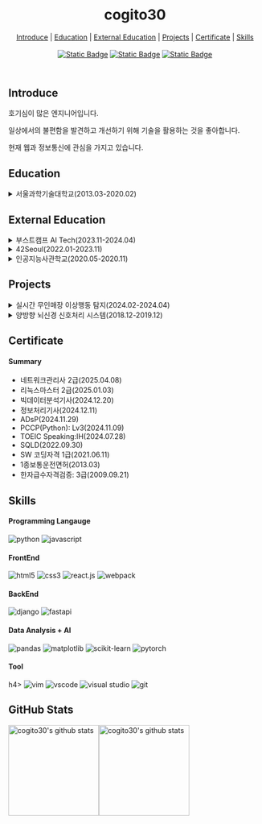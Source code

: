 <header>
  <h1 align="center">cogito30</h1>
  <div align="center">
    <a href="#intro">Introduce</a> | <a href="#education">Education</a> | 
    <a href="#external_education">External Education</a> | <a href="#projects">Projects</a> | <a href="#certificate">Certificate</a> | <a href="#skills">Skills</a>
  </div>
  <br/>
  <div align="center">
    <a href="https://cogito30.github.io/"><img alt="Static Badge" src="https://img.shields.io/badge/cogito30-%236ccad0"></a>
    <a href="https://github.com/cogito30?tab=repositories"><img alt="Static Badge" src="https://img.shields.io/badge/cogito30-gray?logo=github"></a>
    <a href="https://psychologyforpeople.tistory.com/"><img alt="Static Badge" src="https://img.shields.io/badge/Tistory-%23FF4500?logo=tistory&link=https%3A%2F%2Fpsychologyforpeople.tistory.com%2F"></a>
  </div>
</header>

<main>
  <article id="intro">
    <h2>Introduce</h2>
    <div>
      <p>호기심이 많은 엔지니어입니다.</p>
      <p>일상에서의 불편함을 발견하고 개선하기 위해 기술을 활용하는 것을 좋아합니다.</p>
      <p>현재 웹과 정보통신에 관심을 가지고 있습니다.</p>
    <div>
  </article>

  <article id="education">
    <h2>Education</h2>
    <div>
      <details>
        <summary>서울과학기술대학교(2013.03-2020.02)</summary>
        <ul>
          <li>Term: 2013.03.04-2020.02.21</li>
          <li>Major: 전기정보공학과</li>
        </ul>
      </details>
    </div>
  </article>
  
  <article id="external_education">
    <h2>External Education</h2>
    <div>
      <details>
        <summary>부스트캠프 AI Tech(2023.11-2024.04)</summary>
        <ul>
          <li>Term: 2023.11.06-2024.04.02</li>
          <li>Organizer: 네이버커넥트재단</li>
          <li>Domain: 컴퓨터비전</li>
        </ul>
      </details>
      <details>
        <summary>42Seoul(2022.01-2023.11)</summary>
        <ul>
          <li>Term: 2022.01.31-2023.11.01</li>
          <li>Organizer: 이노베이션아카데미</li>
          <li>Domain: 컴퓨터공학</li>
        </ul>
      </details>
      <details>
        <summary>인공지능사관학교(2020.05-2020.11)</summary>
        <ul>
          <li>Term:2020.05-2020.11</li>
          <li>Organizer: 멋쟁이사자처럼</li>
          <li>Domain: AI 활용</li>
        </ul>
      </details>
    </div>
  </article>
  
  <article id="projects">
    <h2>Projects</h2>
    <div>
      <details>
        <summary>실시간 무인매장 이상행동 탐지(2024.02-2024.04)</summary>
        <ul>
          <li>Term: 2024.02.12 - 2025.04.01</li>
          <li>Domain: AI && Web</li>
          <li>Member: 06</li>
          <li>Detail</li>
          <ul>
            <li>AI 모델 학습</li>
            <li>웹 개발</li>
            <li>테스트 및 버그 수정</li>
          </ul>
          <li>[Project] <a href="https://github.com/cogito30/boostcamp_project">실시간 무인매장 이상행동 탐지</a></li>
        </ul>
      </details>
      <details>
        <summary>양방향 뇌신경 신호처리 시스템(2018.12-2019.12)</summary>
        <ul>
          <li>Term: 2018.12 - 2019.12</li>
          <li>Domain: Embedded System</li>
          <li>Member: 04</li>
          <li>Detail</li>
          <ul>
            <li>팀장 역할(일정관리 및 미팅관리)</li>
            <li>팀 회의 주최 및 보고서 작성</li>
            <li>측정부 설계 및 구현</li>
            <li>PT 발표</li>
          </ul>
          <li>[Project] <a href="https://github.com/cogito30/circuit_project">양방향 뇌신경 신호처리 시스템</a> </li>
        </ul>
      </details>
    </div>
  </article>

  <article id="certificate">
    <h2>Certificate</h2>
    <div>
      <h4>Summary</h4>
      <ul>
        <li>네트워크관리사 2급(2025.04.08)</li>
        <li>리눅스마스터 2급(2025.01.03)</li>
        <li>빅데이터분석기사(2024.12.20)</li>
        <li>정보처리기사(2024.12.11)</li>
        <li>ADsP(2024.11.29)</li>
        <li>PCCP(Python): Lv3(2024.11.09)</li>
        <li>TOEIC Speaking:IH(2024.07.28)</li>
        <li>SQLD(2022.09.30)</li>
        <li>SW 코딩자격 1급(2021.06.11)</li>
        <li>1종보통운전면허(2013.03)</li>
        <li>한자급수자격검증: 3급(2009.09.21)</li>
      </ul>
    </div>
  </article>

<article id="skills">
    <h2>Skills</h2> 
    <div>
      <h4>Programming Langauge</h4>
      <img alt="python" src="https://img.shields.io/badge/Python-3776AB?style=flat-square&logo=Python&logoColor=white" />
      <img alt="javascript" src="https://img.shields.io/badge/JavaScript-F7DF1E?style=flat-square&logo=JavaScript&logoColor=white" />
    </div>
    <div>
      <h4>FrontEnd</h4>
      <img alt="html5" src="https://img.shields.io/badge/HTML5-E34F26?style=flat-square&logo=HTML5&logoColor=white" /> 
      <img alt="css3" src="https://img.shields.io/badge/CSS3-1572B6?style=flat-square&logo=CSS3&logoColor=white" /> 
      <img alt="react.js" src="https://img.shields.io/badge/React-%2361DAFB?style=flat-square&logo=react&logoColor=white" />
      <img alt="webpack" src="https://img.shields.io/badge/webpack-%238DD6F9?style=flat-square&logo=webpack&logoColor=white">
    </div>
    <div>
      <h4>BackEnd</h4>
      <img alt="django" src="https://img.shields.io/badge/Django%20-%20%23092E20?style=flat-square&logo=Django&logoColor=white" />
      <img alt="fastapi" src="https://img.shields.io/badge/FastAPI-%23009688?style=flat-square&logo=fastapi&logoColor=white" />
    </div>
    <div>
      <h4>Data Analysis + AI</h4>
      <img alt="pandas" src="https://img.shields.io/badge/pandas-%23150458?style=flat-square&logo=pandas">
      <img alt="matplotlib" src="https://img.shields.io/badge/matplotlib-%232F93E0?style=flat-square">
      <img alt="scikit-learn" src="https://img.shields.io/badge/ScikitLearn-%23F7931E?style=flat-square&logo=scikit-learn&logoColor=white">
      <img alt="pytorch" src="https://img.shields.io/badge/PyTorch%20-%20%23EE4C2C?style=flat-square&logo=Pytorch&logoColor=white" />
    </div>
    <div>
      <h4>Tool</h4>h4> 
      <img alt="vim" src="https://img.shields.io/badge/Vim-%23019733?style=flat-square&logo=vim&logoColor=white" />
      <img alt="vscode" src="https://img.shields.io/badge/vscode-black?style=flat&logo=vscode&color=%2340AEF0" />
      <img alt="visual studio" src="https://img.shields.io/badge/visual%20studio-%23512BD4?style=flat-square" />
      <img alt="git" src="https://img.shields.io/badge/Git%20-%20%23F05032?style=flat-square&logo=Git&logoColor=white" />
    </div>
  </article>
</main>

<footer>
    <article>
    <h2>GitHub Stats</h2>
    <div style="display: flex; height:180px;" >
      <img align="center" style="height:180px" src="https://github-readme-stats.vercel.app/api?username=cogito30&show_icons=true&theme=transparent" alt="cogito30's github stats" /> 
      <img align="center" style="height:180px" src="https://github-readme-stats.vercel.app/api/top-langs/?username=cogito30&layout=compact&theme=nord&hide_border=true" alt="cogito30's github stats" />
    </div>
  </article>
</footer>
